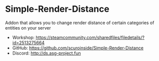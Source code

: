 # Simple-Render-Distance
Addon that allows you to change render distance of certain categories of entities on your server

- Workshop: https://steamcommunity.com/sharedfiles/filedetails/?id=2513275664
- GitHub: https://github.com/scuroinside/Simple-Render-Distance
- Discord: http://ds.asg-project.fun
